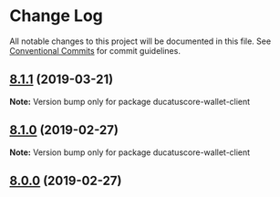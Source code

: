 # Change Log

All notable changes to this project will be documented in this file.
See [Conventional Commits](https://conventionalcommits.org) for commit guidelines.

## [8.1.1](https://github.com/bitpay/ducatuscore-wallet-client/compare/v8.1.0...v8.1.1) (2019-03-21)

**Note:** Version bump only for package ducatuscore-wallet-client

## [8.1.0](https://github.com/bitpay/ducatuscore-wallet-client/compare/v5.0.0-beta.44...v8.1.0) (2019-02-27)

**Note:** Version bump only for package ducatuscore-wallet-client

## [8.0.0](https://github.com/bitpay/ducatuscore-wallet-client/compare/v5.0.0-beta.44...v8.0.0) (2019-02-27)
